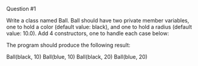 Question #1

Write a class named Ball. Ball should have two private member variables, one to hold a color (default value: black), and one to hold a radius (default value: 10.0). Add 4 constructors, one to handle each case below:


The program should produce the following result:

Ball(black, 10)
Ball(blue, 10)
Ball(black, 20)
Ball(blue, 20)